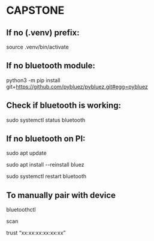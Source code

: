 # CAPSTONE

## If no (.venv) prefix:

source .venv/bin/activate

## If no bluetooth module:

python3 -m pip install git+https://github.com/pybluez/pybluez.git#egg=pybluez

## Check if bluetooth is working:

sudo systemctl status bluetooth

## If no bluetooth on PI:

sudo apt update

sudo apt install --reinstall bluez

sudo systemctl restart bluetooth

## To manually pair with device

bluetoothctl

scan

trust “xx:xx:xx:xx:xx:xx”
